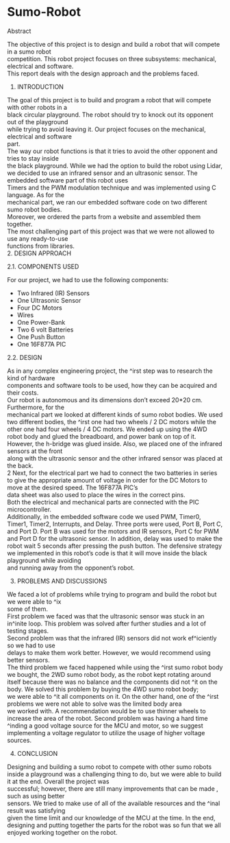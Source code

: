 # Sumo-Robot

Abstract

The	 objective	 of	 this	 project	 is	 to	 design	 and	 build	 a	 robot	 that	 will	 compete	 in	 a	 sumo	 robot	
competition.	 This	 robot	 project	focuses	 on	 three	 subsystems:	 mechanical,	 electrical	 and	 software.	
This	report	deals	with	the	design	approach	and	the	problems	faced.

1. INTRODUCTION

The	goal	of	this	project	is	to	build	and	program	a	robot	that	will	compete	with	other	robots	in	a	
black	circular	playground.	The	robot	should	try	to	knock	out	its	opponent	out	of	the	playground	
while	 trying	 to	 avoid	leaving	it.	Our	 project	 focuses	 on	 the	mechanical,	 electrical	 and	 software	
part.		
The	way	our	robot	 functions	is	 that	it	 tries	 to	avoid	 the	other	opponent	and	 tries	 to	stay	inside	
the	black	playground.	While	we	had	the	option	to	build	the	robot	using	Lidar,	we	decided	to	use	
an	 infrared	 sensor	 and	 an	 ultrasonic	 sensor.	 The	 embedded	 software	 part	 of	 this	 robot	 uses	
Timers	and	 the	PWM	modulation	 technique	and	was	implemented	using	C	language.	As	 for	 the	
mechanical	 part,	 we	 ran	 our	 embedded	 software	 code	 on	 two	 different	 sumo	 robot	 bodies.	
Moreover,	we	ordered	the	parts	from	a	website	and	assembled	them	together.	
The	most	challenging	part	of	this	project	was	that	we	were	not	allowed	to	use	any	ready-to-use	
functions	from	libraries.	
2. DESIGN	APPROACH

2.1. COMPONENTS	USED

For	our	project,	we	had	to	use	the	following	components:	
- Two	Infrared	(IR)	Sensors	
- One	Ultrasonic	Sensor	
- Four	DC	Motors	
- Wires	
- One	Power-Bank	
- Two	6	volt	Batteries	
- One	Push	Button	
- One	16F877A	PIC	

2.2. DESIGN

As	 in	 any	 complex	 engineering	 project,	 the	 ^irst	 step	 was	 to	 research	 the	 kind	 of	 hardware	
components	and	software	tools	to	be	used,	how	they	can	be	acquired	and	their	costs.	
Our	 robot	 is	 autonomous	 and	 its	 dimensions	 don’t	 exceed	 20*20	 cm.	 Furthermore,	 for	 the	
mechanical	part	we	looked	at	different	kinds	of	sumo	robot	bodies.	We	used	two	different	bodies,	
the	^irst	one	had	two	wheels	/	2	DC	motors	while	the	other	one	had	four	wheels	/	4	DC	motors.	
We	ended	up	using	the	4WD	robot	body	and	glued	the	breadboard,	and	power	bank	on	top	of	it.	
However,	the	h-bridge	was	glued	inside.	Also,	we	placed	one	of	the	infrared	sensors	at	the	front	
along	with	the	ultrasonic	sensor	and	the	other	infrared	sensor	was	placed	at	the	back.	
2
Next,	for	the	electrical	part	we	had	to	connect	the	two	batteries	in	series	to	give	the	appropriate	
amount	of	voltage	in	order	 for	the	DC	Motors	to	move	at	the	desired	speed.	The	16F877A	PIC’s	
data	sheet	was	also	used	to	place	the	wires	in	the	correct	pins.	
Both	the	electrical	and	mechanical	parts	are	connected	with	the	PIC	microcontroller.	
Additionally,	in	the	embedded	software	code	we	used	PWM,	Timer0,	Timer1,	Timer2,	Interrupts,	
and	Delay.	Three	ports	were	used,	Port	B,	Port	C,	and	Port	D.	Port	B	was	used	for	the	motors	and	
IR	sensors,	Port	C	 for	PWM	and	Port	D	 for	 the	ultrasonic	sensor.	 In	addition,	delay	was	used	 to	
make	 the	 robot	 wait	 5	 seconds	 after	 pressing	 the	 push	 button.	 The	 defensive	 strategy	 we	
implemented	in	this	robot’s	code	is	that	it	will	move	inside	the	black	playground	while	avoiding	
and	running	away	from	the	opponent’s	robot.


3. PROBLEMS AND	DISCUSSIONS

We	 faced	a	lot	of	problems	while	trying	to	program	and	build	the	robot	but	we	were	able	to	 ^ix	
some	of	them.	
First	problem	we	faced	was	that	the	ultrasonic	sensor	was	stuck	in	an	in^inite	loop.	This	problem	
was	solved	after	further	studies	and	a	lot	of	testing	stages.		
Second	 problem	 was	 that	 the	 infrared	 (IR)	 sensors	 did	 not	 work	 ef^iciently	 so	 we	 had	 to	 use	
delays	to	make	them	work	better.	However,	we	would	recommend	using	better	sensors.		
The	third	problem	we	faced	happened	while	using	the	^irst	sumo	robot	body	we	bought,	the	2WD	
sumo	robot	body,	as	the	robot	kept	rotating	around	itself	because	there	was	no	balance	and	the	
components	did	not	^it	on	the	body.	We	solved	this	problem	by	buying	the	4WD	sumo	robot	body;	
we	were	able	to	^it	all	components	on	it.	
On	the	other	hand,	one	of	the	^irst	problems	we	were	not	able	to	solve	was	the	limited	body	area	
we	worked	with.	A	recommendation	would	be	to	use	thinner	wheels	to	increase	the	area	of	the	
robot.	Second	 problem	was	 having	a	 hard	 time	 ^inding	a	good	 voltage	 source	 for	 the	MCU	and	
motor,	 so	 we	 suggest	 implementing	 a	 voltage	 regulator	 to	 utilize	 the	 usage	 of	 higher	 voltage	
sources.	

4. CONCLUSION

Designing	and	building	a	sumo	robot	to	compete	with	other	sumo	robots	inside	a	playground	was	
a	 challenging	 thing	 to	 do,	 but	 we	 were	 able	 to	 build	 it	 at	 the	 end.	 Overall	 the	 project	 was	
successful;	however,	 there	are	still	many	improvements	 that	can	be	made	,	such	as	using	better	
sensors.	We	tried	to	make	use	of	all	of	the	available	resources	and	the	^inal	result	was	satisfying	
given	the	time	limit	and	our	knowledge	of	the	MCU	at	the	time.	In	the	end,	designing	and	putting	
together	the	parts	for	the	robot	was	so	fun	that	we	all	enjoyed	working	together	on	the	robot.	

